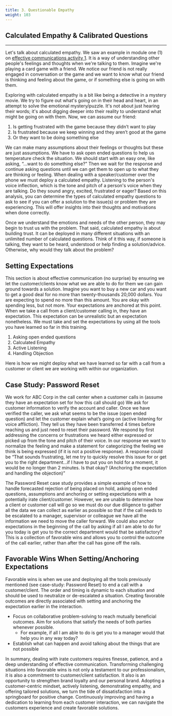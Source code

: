 ```yaml
---
title: 3. Questionable Empathy
weight: 103
---
```


## Calculated Empathy & Calibrated Questions
***
Let's talk about calculated empathy. We saw an example in module one (1) on [effective communications activity 1](../Day-1/inclass-activity/_index.md). It is a way of understanding other people's feelings and thoughts when we're talking to them. Imagine we're playing a card game with a friend. We notice our friend is not really engaged in conversation or the game and we want to know what our friend is thinking and feeling about the game, or if something else is going on with them. 

Exploring with calculated empathy is a bit like being a detective in a mystery movie. We try to figure out what's going on in their head and heart, in an attempt to solve the emotional mystery/puzzle. It's not about just hearing their words; it's about digging deeper into their reality to understand what might be going on with them. Now, we can assume our friend:  

1. Is getting frustrated with the game because they didn’t want to play 
2. Is frustrated because we keep winning and they aren’t good at the game
3. Or they want to be doing something else

We can make many assumptions about their feelings or thoughts but these are just assumptions. We have to ask open ended questions to help us temperature check the situation. We should start with an easy one, like asking, “…want to do something else?” Then we wait for the response and continue asking questions until we can get them to open up to what they are thinking or feeling. When dealing with a speaker/customer over the phone we must deploy a calculated empathy. Listening to the person's voice inflection, which is the tone and pitch of a person's voice when they are talking. Do they sound angry, excited, frustrated or eager? Based on this analysis, you can determine the types of calculated empathy questions to ask to see if you can offer a solution to the issue(s) or problem they are experiencing.  This will offer insights into their thoughts and motivations when done correctly.

Once we understand the emotions and needs of the other person, they may begin to trust us with the problem. That said, calculated empathy is about building trust. It can be deployed in many different situations with an unlimited number of calculated questions. Think of it this way, if someone is talking, they want to be heard, understood or help finding a solution/advice. Otherwise, why would they talk about the problem? 

## Setting Expectations

This section is about effective communication (no surprise) by ensuring we let the customer/clients know what we are able to do for them we can gain ground towards a solution. Imagine you want to buy a new car and you want to get a good deal for no more than twenty-thousands 20,000 dollars. You are expecting to spend no more than this amount. You are okay with spending less, but not more. Your expectations are anchored at this point. When we take a call from a client/customer calling in, they have an expectation. This expectation can be unrealistic but an expectation nonetheless. We must take and set the expectations by using all the tools you have learned so far in this training. 

1. Asking open ended questions
2. Calculated Empathy 
3. Active Listening
4. Handling Objection

Here is how we might deploy what we have learned so far with a call from a customer or client we are working with within our organization. 

## Case Study: Password Reset

We work for ABC Corp in the call center when a customer calls in (assume they have an expectation set for how this call should go) We ask for customer information to verify the account and caller. Once we have verified the caller, we ask what seems to be the issue (open ended question) and let the customer explain what’s going on (active listening for voice affliction). They tell us they have been transferred 4 times before reaching us and just need to reset their password. We respond by first addressing the concerns or frustrations we heard either expressed or picked up from the tone and pitch of their voice. In our response we want to normalize the feeling and make a statement for categorizing the feeling we think is being expressed (if it is not a positive response). A response could be “That sounds frustrating, let me try to quickly resolve this issue for or get you to the right department…if I have to put you on hold for a moment, it would be no longer than 2 minutes. Is that okay? (Anchoring the expectation and handling the objection)”

The Password Reset case study provides a simple example of how to handle forecasted rejection of being placed on hold, asking open ended questions, assumptions and anchoring or setting expectations with a potentially irate client/customer.  However, we are unable to determine how a client or customer call will go so we must do our due diligence to gather all the data we can collect as earlier as possible so that if the call needs to be escalated to a manager, supervisor or colleague we have all the information we need to move the caller forward. We could also anchor expectations in the beginning of the call by asking if all I am able to do for you today is get you to the correct department would that be satisfactory? This is a collection of favorable wins and allows you to control the outcome of the call earlier, rather than after the call has gone off the rails. 

## Favorable Wins When Setting/Anchoring Expectations

Favorable wins is when we use and deploying all the tools previously mentioned (see case-study: Password Reset) to end a call with a customer/client. The order and timing is dynamic to each situation and should be used to neutralize or de-escalated a situation. Creating favorable outcomes are directly associated with setting and anchoring the expectation earlier in the interaction. 

* Focus on collaborative problem-solving to reach mutually beneficial outcomes. Aim for solutions that satisfy the needs of both parties whenever possible.
  * For example, if all I am able to do is get you to a manager would that help you in any way today? 
* Establish what can happen and avoid talking about the things that are not possible

In summary, dealing with irate customers requires finesse, patience, and a deep understanding of effective communication. Transforming challenging situations into favorable wins is not only a testament to our professionalism, it is also a commitment to customer/client satisfaction. It also is an opportunity to strengthen brand loyalty and our personal brand.  Adopting a customer-centric mindset, actively listening, demonstrating empathy, and offering tailored solutions, we turn the tide of dissatisfaction into a springboard for positive change. Continuously improving and having a dedication to learning from each customer interaction, we can navigate the customers experience and create favorable solutions.  


